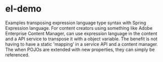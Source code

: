 # el-demo
Examples transposing expression language type syntax with Spring Expression language.  For content creators using something like Adobe Enterprise Content Manager, can use expression language in the content and a API service to transpose it with a object variable.  The benefit is not having to have a static 'mapping' in a service API and a content manager.  The when POJOs are extended with new properties, they can simply be referenced.
